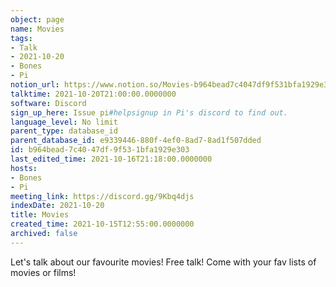 ```yaml
---
object: page
name: Movies
tags:
- Talk
- 2021-10-20
- Bones
- Pi
notion_url: https://www.notion.so/Movies-b964bead7c4047df9f531bfa1929e303
talktime: 2021-10-20T21:00:00.0000000
software: Discord
sign_up_here: Issue pi#helpsignup in Pi's discord to find out.
language_level: No limit
parent_type: database_id
parent_database_id: e9339446-880f-4ef0-8ad7-8ad1f507dded
id: b964bead-7c40-47df-9f53-1bfa1929e303
last_edited_time: 2021-10-16T21:18:00.0000000
hosts:
- Bones
- Pi
meeting_link: https://discord.gg/9Kbq4djs
indexDate: 2021-10-20
title: Movies
created_time: 2021-10-15T12:55:00.0000000
archived: false
---
```


Let's talk about our favourite movies!
Free talk! Come with your fav lists of movies or films!


